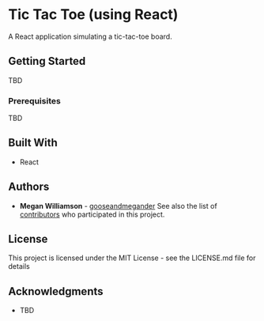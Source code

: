 # Tic Tac Toe (using React)

A React application simulating a tic-tac-toe board.

## Getting Started

TBD

### Prerequisites

TBD

## Built With

* React

## Authors

* **Megan Williamson** - [gooseandmegander](https://www.github.com/gooseandmegander/Tic-Tac-Toe--React)
  See also the list of [contributors](url) who participated in this project.

## License

This project is licensed under the MIT License - see the LICENSE.md file for details

## Acknowledgments

* TBD

